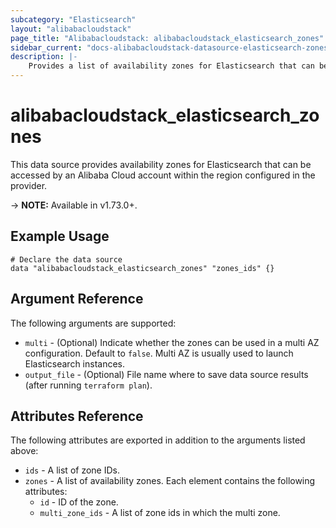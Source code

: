 ```yaml
---
subcategory: "Elasticsearch"
layout: "alibabacloudstack"
page_title: "Alibabacloudstack: alibabacloudstack_elasticsearch_zones"
sidebar_current: "docs-alibabacloudstack-datasource-elasticsearch-zones"
description: |-
    Provides a list of availability zones for Elasticsearch that can be used by an Alibaba Cloud account.
---
```


# alibabacloudstack\_elasticsearch\_zones

This data source provides availability zones for Elasticsearch that can be accessed by an Alibaba Cloud account within the region configured in the provider.

-> **NOTE:** Available in v1.73.0+.

## Example Usage

```
# Declare the data source
data "alibabacloudstack_elasticsearch_zones" "zones_ids" {}
```

## Argument Reference

The following arguments are supported:

* `multi` - (Optional) Indicate whether the zones can be used in a multi AZ configuration. Default to `false`. Multi AZ is usually used to launch Elasticsearch instances.
* `output_file` - (Optional) File name where to save data source results (after running `terraform plan`).

## Attributes Reference

The following attributes are exported in addition to the arguments listed above:

* `ids` - A list of zone IDs.
* `zones` - A list of availability zones. Each element contains the following attributes:
  * `id` - ID of the zone.
  * `multi_zone_ids` - A list of zone ids in which the multi zone.
